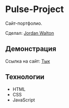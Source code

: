 # Pulse-Project

Сайт-портфолио.

Сделал: <a href="https://github.com/1JordanWalton1">Jordan Walton</a>

## Демонстрация

Ссылка на сайт: <a href="https://1jordanwalton1.github.io/Pulse-Project/home.html](https://1jordanwalton1.github.io/Website-Portfolio/home.html">Тык</a>

## Технологии

- HTML
- CSS
- JavaScript

